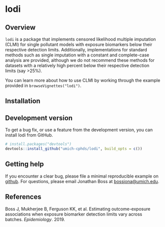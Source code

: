 
<!-- README.md is generated from README.Rmd. Please edit that file -->

# lodi

## Overview

`lodi` is a package that implements censored likelihood multiple
imputation (CLMI) for single pollutant models with exposure biomarkers
below their respective detection limits. Additionally, implementations
for standard methods such as single imputation with a constant and
complete-case analysis are provided, although we do not recommend these
methods for datasets with a relatively high percent below their
respective detection limits (say \>25%).

You can learn more about how to use CLMI by working through the
example provided in `browseVignettes("lodi")`.

## Installation

## Development version

To get a bug fix, or use a feature from the development version, you can
install lodi from GitHub.

``` r
# install.packages("devtools")
devtools::install_github("umich-cphds/lodi", build_opts = c())
```

## Getting help

If you encounter a clear bug, please file a minimal reproducible example
on [github](https://github.com/umich-cphds/lodi/issues). For questions,
please email Jonathan Boss at <bossjona@umich.edu>.

## References

Boss J, Mukherjee B, Ferguson KK, et al. Estimating outcome-exposure
associations when exposure biomarker detection limits vary across
batches. *Epidemiology*. 2019.
